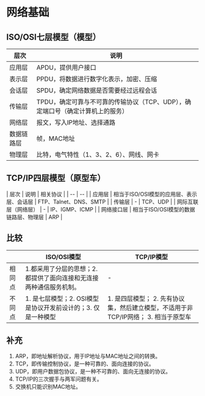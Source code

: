# 网络基础

## ISO/OSI七层模型（模型）

| 层次 | 说明 |
| -- | -- |
| 应用层 | APDU，提供用户接口 |
| 表示层 | PPDU，将数据进行数字化表示，加密、压缩 |
| 会话层 | SPDU，确定网络数据是否需要经过远程会话 |
| 传输层 | TPDU，确定可靠与不可靠的传输协议（TCP、UDP），确定端口号（确定计算机上的服务） |
| 网络层 | 报文，写入IP地址、选择通路 |
| 数据链路层 | 帧，MAC地址 |
| 物理层 | 比特，电气特性（1、3、2、6）、网线、网卡 |

## TCP/IP四层模型（原型车）

| 层次 | 说明 | 相关协议 |
| -- | -- |
| 应用层 | 相当于ISO/OSI模型的应用层、表示层、会话层 | FTP、Talnet、DNS、SMTP |
| 传输层 | - | TCP、UDP |
| 网际互联层（网络层） | - | IP、IGMP、ICMP |
| 网络接口层 | 相当于ISO/OSI模型的数据链路层、物理层 | ARP |



## 比较

|  | ISO/OSI模型 | TCP/IP模型 |
| -- | -- | -- |
| 相同点 | 1.都采用了分层的思想；2.都提供了面向连接和无连接两种通信服务机制。 | - |
| 不同点 | 1. 是七层模型；2. OSI模型是协议开发前设计的；3. 仅是一种模型 | 1. 是四层模型； 2. 先有协议集，然后建立模型，不适用于非TCP/IP网络； 3. 相当于原型车 |

## 补充
1. ARP，即地址解析协议，用于IP地址与MAC地址之间的转换。
2. TCP，即传输控制协议，是一种可靠的、面向连接的协议。
3. UDP，即用户数据包协议，是一种不可靠的、面向无连接的协议。
4. TCP/IP的三次握手与两军问题有关。
5. 交换机只能识别MAC地址。